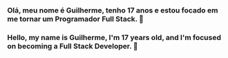 ### Olá, meu nome é Guilherme, tenho 17 anos e estou focado em me tornar um Programador Full Stack. 👋
### Hello, my name is Guilherme, I'm 17 years old, and I'm focused on becoming a Full Stack Developer. 👋

<!--
**MandrakVL/MandrakVL** is a ✨ _special_ ✨ repository because its `README.md` (this file) appears on your GitHub profile.

Here are some ideas to get you started:

- 🔭 I’m currently working on ...
- 🌱 I’m currently learning ...
- 👯 I’m looking to collaborate on ...
- 🤔 I’m looking for help with ...
- 💬 Ask me about ...
- 📫 How to reach me: ...
- 😄 Pronouns: ...
- ⚡ Fun fact: ...
-->
